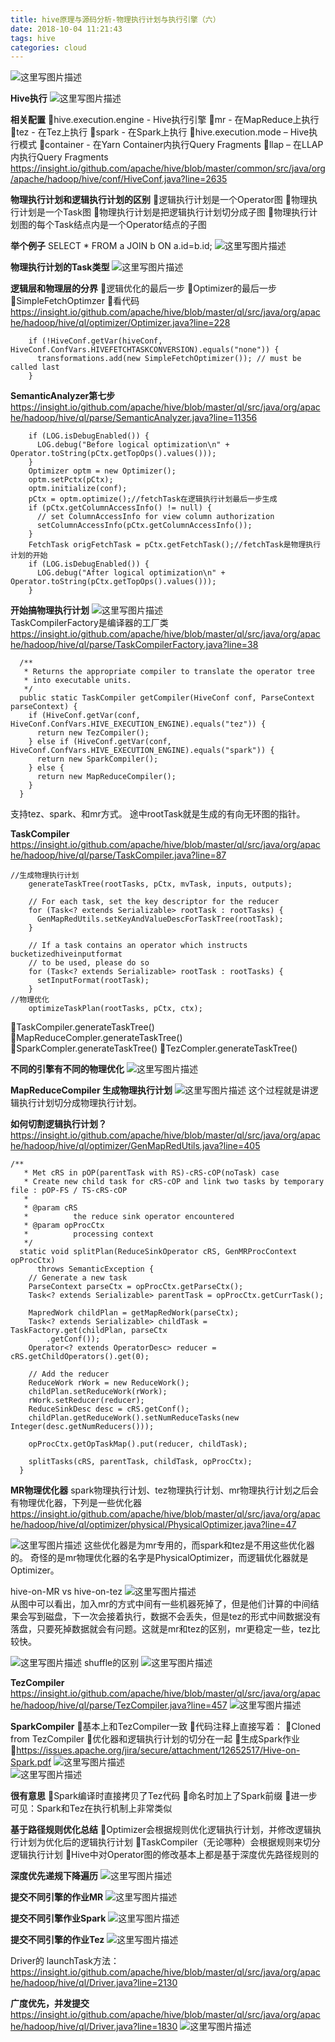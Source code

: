 ```yaml
---
title: hive原理与源码分析-物理执行计划与执行引擎（六）
date: 2018-10-04 11:21:43
tags: hive
categories: cloud
---
```


![这里写图片描述](20170516204226246.png)  

<!-- more -->
**Hive执行**
![这里写图片描述](20170516204330223.png)

**相关配置**
hive.execution.engine - Hive执行引擎
	mr - 在MapReduce上执行
	tez - 在Tez上执行
	spark - 在Spark上执行
hive.execution.mode – Hive执行模式
	container - 在Yarn Container内执行Query Fragments
	llap – 在LLAP内执行Query Fragments
https://insight.io/github.com/apache/hive/blob/master/common/src/java/org/apache/hadoop/hive/conf/HiveConf.java?line=2635

**物理执行计划和逻辑执行计划的区别**
逻辑执行计划是一个Operator图
物理执行计划是一个Task图
物理执行计划是把逻辑执行计划切分成子图
物理执行计划图的每个Task结点内是一个Operator结点的子图

**举个例子**
SELECT * FROM a JOIN b ON a.id=b.id;
![这里写图片描述](20170516204932273.png)

**物理执行计划的Task类型**
![这里写图片描述](20170516205328150.png)  

**逻辑层和物理层的分界**
逻辑优化的最后一步
Optimizer的最后一步
SimpleFetchOptimzer
看代码
https://insight.io/github.com/apache/hive/blob/master/ql/src/java/org/apache/hadoop/hive/ql/optimizer/Optimizer.java?line=228

```
    if (!HiveConf.getVar(hiveConf, HiveConf.ConfVars.HIVEFETCHTASKCONVERSION).equals("none")) {
      transformations.add(new SimpleFetchOptimizer()); // must be called last
    }

```
**SemanticAnalyzer第七步**
https://insight.io/github.com/apache/hive/blob/master/ql/src/java/org/apache/hadoop/hive/ql/parse/SemanticAnalyzer.java?line=11356

```
    if (LOG.isDebugEnabled()) {
      LOG.debug("Before logical optimization\n" + Operator.toString(pCtx.getTopOps().values()));
    }
    Optimizer optm = new Optimizer();
    optm.setPctx(pCtx);
    optm.initialize(conf);
    pCtx = optm.optimize();//fetchTask在逻辑执行计划最后一步生成
    if (pCtx.getColumnAccessInfo() != null) {
      // set ColumnAccessInfo for view column authorization
      setColumnAccessInfo(pCtx.getColumnAccessInfo());
    }
    FetchTask origFetchTask = pCtx.getFetchTask();//fetchTask是物理执行计划的开始
    if (LOG.isDebugEnabled()) {
      LOG.debug("After logical optimization\n" + Operator.toString(pCtx.getTopOps().values()));
    }
```
**开始搞物理执行计划**
![这里写图片描述](20170516210713670.png)  
TaskCompilerFactory是编译器的工厂类
https://insight.io/github.com/apache/hive/blob/master/ql/src/java/org/apache/hadoop/hive/ql/parse/TaskCompilerFactory.java?line=38

```
  /**
   * Returns the appropriate compiler to translate the operator tree
   * into executable units.
   */
  public static TaskCompiler getCompiler(HiveConf conf, ParseContext parseContext) {
    if (HiveConf.getVar(conf, HiveConf.ConfVars.HIVE_EXECUTION_ENGINE).equals("tez")) {
      return new TezCompiler();
    } else if (HiveConf.getVar(conf, HiveConf.ConfVars.HIVE_EXECUTION_ENGINE).equals("spark")) {
      return new SparkCompiler();
    } else {
      return new MapReduceCompiler();
    }
  }
```
支持tez、spark、和mr方式。
途中rootTask就是生成的有向无环图的指针。

**TaskCompiler**
https://insight.io/github.com/apache/hive/blob/master/ql/src/java/org/apache/hadoop/hive/ql/parse/TaskCompiler.java?line=87

```
//生成物理执行计划
    generateTaskTree(rootTasks, pCtx, mvTask, inputs, outputs);

    // For each task, set the key descriptor for the reducer
    for (Task<? extends Serializable> rootTask : rootTasks) {
      GenMapRedUtils.setKeyAndValueDescForTaskTree(rootTask);
    }

    // If a task contains an operator which instructs bucketizedhiveinputformat
    // to be used, please do so
    for (Task<? extends Serializable> rootTask : rootTasks) {
      setInputFormat(rootTask);
    }
//物理优化
    optimizeTaskPlan(rootTasks, pCtx, ctx);
```
TaskCompiler.generateTaskTree()
MapReduceCompler.generateTaskTree()
SparkCompler.generateTaskTree()
TezCompler.generateTaskTree()

**不同的引擎有不同的物理优化**
![这里写图片描述](20170516211729545.png)

**MapReduceCompiler 生成物理执行计划**
![这里写图片描述](20170516212355116.png)
这个过程就是讲逻辑执行计划切分成物理执行计划。

**如何切割逻辑执行计划？**
https://insight.io/github.com/apache/hive/blob/master/ql/src/java/org/apache/hadoop/hive/ql/optimizer/GenMapRedUtils.java?line=405

```
/**
   * Met cRS in pOP(parentTask with RS)-cRS-cOP(noTask) case
   * Create new child task for cRS-cOP and link two tasks by temporary file : pOP-FS / TS-cRS-cOP
   *
   * @param cRS
   *          the reduce sink operator encountered
   * @param opProcCtx
   *          processing context
   */
  static void splitPlan(ReduceSinkOperator cRS, GenMRProcContext opProcCtx)
      throws SemanticException {
    // Generate a new task
    ParseContext parseCtx = opProcCtx.getParseCtx();
    Task<? extends Serializable> parentTask = opProcCtx.getCurrTask();

    MapredWork childPlan = getMapRedWork(parseCtx);
    Task<? extends Serializable> childTask = TaskFactory.get(childPlan, parseCtx
        .getConf());
    Operator<? extends OperatorDesc> reducer = cRS.getChildOperators().get(0);

    // Add the reducer
    ReduceWork rWork = new ReduceWork();
    childPlan.setReduceWork(rWork);
    rWork.setReducer(reducer);
    ReduceSinkDesc desc = cRS.getConf();
    childPlan.getReduceWork().setNumReduceTasks(new Integer(desc.getNumReducers()));

    opProcCtx.getOpTaskMap().put(reducer, childTask);

    splitTasks(cRS, parentTask, childTask, opProcCtx);
  }

```

**MR物理优化器**
spark物理执行计划、tez物理执行计划、mr物理执行计划之后会有物理优化器，下列是一些优化器
https://insight.io/github.com/apache/hive/blob/master/ql/src/java/org/apache/hadoop/hive/ql/optimizer/physical/PhysicalOptimizer.java?line=47

![这里写图片描述](20170516213606789.png)
这些优化器是为mr专用的，而spark和tez是不用这些优化器的。
奇怪的是mr物理优化器的名字是PhysicalOptimizer，而逻辑优化器就是Optimizer。

hive-on-MR vs hive-on-tez
![这里写图片描述](20170516214307582.png)  
从图中可以看出，加入mr的方式中间有一些机器死掉了，但是他们计算的中间结果会写到磁盘，下一次会接着执行，数据不会丢失，但是tez的形式中间数据没有落盘，只要死掉数据就会有问题。这就是mr和tez的区别，mr更稳定一些，tez比较快。

![这里写图片描述](20170516214916963.png)
 shuffle的区别
 ![这里写图片描述](20170516215059945.png)  

**TezCompiler**
https://insight.io/github.com/apache/hive/blob/master/ql/src/java/org/apache/hadoop/hive/ql/parse/TezCompiler.java?line=457
![这里写图片描述](20170516220031494.png)  

**SparkCompiler**
基本上和TezCompiler一致
代码注释上直接写着：
Cloned from TezCompiler
优化器和逻辑执行计划的切分在一起
生成Spark作业
https://issues.apache.org/jira/secure/attachment/12652517/Hive-on-Spark.pdf
![这里写图片描述](20170516220341279.png)  
![这里写图片描述](20170516220542813.png)  

**很有意思**
Spark编译时直接拷贝了Tez代码
命名时加上了Spark前缀
进一步可见：Spark和Tez在执行机制上非常类似

**基于路径规则优化总结**
Optimizer会根据规则优化逻辑执行计划，并修改逻辑执行计划为优化后的逻辑执行计划
TaskCompiler（无论哪种）会根据规则来切分逻辑执行计划
Hive中对Operator图的修改基本上都是基于深度优先路径规则的

**深度优先递规下降遍历**
![这里写图片描述](20170520094123424.png)  

**提交不同引擎的作业MR**
![这里写图片描述](20170520094939458.png)  

**提交不同引擎作业Spark**
![这里写图片描述](20170520095018693.png)  

**提交不同引擎的作业Tez**
![这里写图片描述](20170520095057366.png)  

Driver的 launchTask方法：
https://insight.io/github.com/apache/hive/blob/master/ql/src/java/org/apache/hadoop/hive/ql/Driver.java?line=2130

**广度优先，并发提交**
https://insight.io/github.com/apache/hive/blob/master/ql/src/java/org/apache/hadoop/hive/ql/Driver.java?line=1830
![这里写图片描述](20170520095808761.png)  
